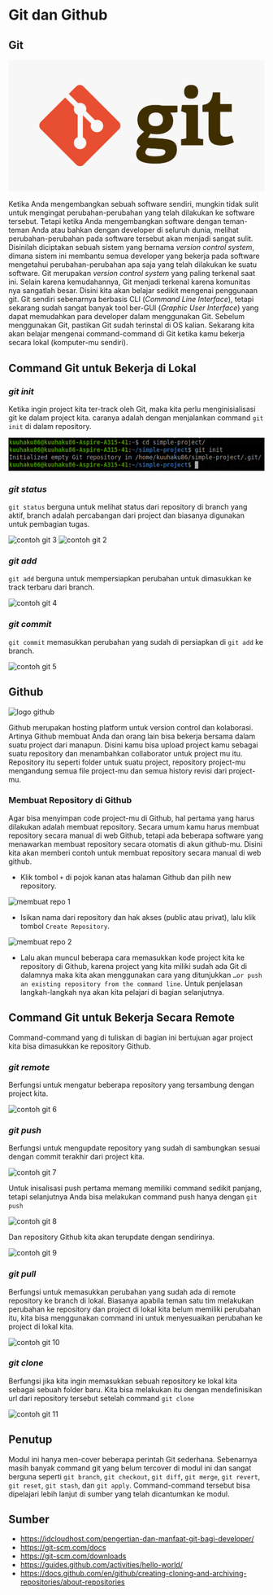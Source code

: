 # Git dan Github

## Git

![logo git](img/git.png)

Ketika Anda mengembangkan sebuah software sendiri, mungkin tidak sulit untuk mengingat perubahan-perubahan yang telah dilakukan ke software tersebut. Tetapi ketika Anda mengembangkan software dengan teman-teman Anda atau bahkan dengan developer di seluruh dunia, melihat perubahan-perubahan pada software tersebut akan menjadi sangat sulit. Disinilah diciptakan sebuah sistem yang bernama *version control system*, dimana sistem ini membantu semua developer yang bekerja pada software mengetahui perubahan-perubahan apa saja yang telah dilakukan ke suatu software. Git merupakan *version control system* yang paling terkenal saat ini. Selain karena kemudahannya, Git menjadi terkenal karena komunitas nya sangatlah besar. Disini kita akan belajar sedikit mengenai penggunaan git. Git sendiri sebenarnya berbasis CLI (*Command Line Interface*), tetapi sekarang sudah sangat banyak tool ber-GUI (*Graphic User Interface*) yang dapat memudahkan para developer dalam menggunakan Git. Sebelum menggunakan Git, pastikan Git sudah terinstal di OS kalian. Sekarang kita akan belajar mengenai command-command di Git ketika kamu bekerja secara lokal (komputer-mu sendiri).

## Command Git untuk Bekerja di Lokal

### *git init*
Ketika ingin project kita ter-track oleh Git, maka kita perlu menginisialisasi git ke dalam project kita. caranya adalah dengan menjalankan command ```git init``` di dalam repository. 

![contoh git 1](img/contoh-git-1.png)

### *git  status*
```git status``` berguna untuk melihat status dari repository di branch yang aktif, branch adalah percabangan dari project dan biasanya digunakan untuk pembagian tugas.

![contoh git 3](img/contoh-git-3.png)
![contoh git 2](img/contoh-git-2.png)

### *git add*
```git add``` berguna untuk mempersiapkan perubahan untuk dimasukkan ke track terbaru dari branch.

![contoh git 4](img/contoh-git-4.png)

### *git commit*
```git commit``` memasukkan perubahan yang sudah di persiapkan di ```git add``` ke branch.

![contoh git 5](img/contoh-git-5.png)

## Github

![logo github](img/github.jpeg)

Github merupakan hosting platform untuk version control dan kolaborasi. Artinya Github membuat Anda dan orang lain bisa bekerja bersama dalam suatu project dari manapun. Disini kamu bisa upload project kamu sebagai suatu repository dan menambahkan collaborator untuk project mu itu. Repository itu seperti folder untuk suatu project, repository project-mu mengandung semua file project-mu dan semua history revisi dari project-mu. 

### Membuat Repository di Github
Agar bisa menyimpan code project-mu di Github, hal pertama yang harus dilakukan adalah membuat repository. Secara umum kamu harus membuat repository secara manual di web Github, tetapi ada beberapa software yang menawarkan membuat repository secara otomatis di akun github-mu. Disini kita akan memberi contoh untuk membuat repository secara manual di web github.

- Klik tombol ```+``` di pojok kanan atas halaman Github dan pilih new repository.
  
![membuat repo 1](img/membuat-repo-1.png)

- Isikan nama dari repository dan hak akses (public atau privat), lalu klik tombol ```Create Repository```.

![membuat repo 2](img/membuat-repo-2.png)

- Lalu akan muncul beberapa cara memasukkan kode project kita ke repository di Github, karena project yang kita miliki sudah ada Git di dalamnya maka kita akan menggunakan cara yang ditunjukkan ```…or push an existing repository from the command line```. Untuk penjelasan langkah-langkah nya akan kita pelajari di bagian selanjutnya.

## Command Git untuk Bekerja Secara Remote
Command-command yang di tuliskan di bagian ini bertujuan agar project kita bisa dimasukkan ke repository Github.

### *git remote*
Berfungsi untuk mengatur beberapa repository yang tersambung dengan project kita.

![contoh git 6](img/contoh-git-6.png)

### *git push*
Berfungsi untuk mengupdate repository yang sudah di sambungkan sesuai dengan commit terakhir dari project kita.

![contoh git 7](img/contoh-git-7.png)

Untuk inisalisasi push pertama memang memiliki command sedikit panjang, tetapi selanjutnya Anda bisa melakukan command push hanya dengan ```git push```

![contoh git 8](img/contoh-git-8.png)

Dan repository Github kita akan terupdate dengan sendirinya.

![contoh git 9](img/contoh-git-9.png)

### *git pull*
Berfungsi untuk memasukkan perubahan yang sudah ada di remote repository ke branch di lokal. Biasanya apabila teman satu tim melakukan perubahan ke repository dan project di lokal kita belum memiliki perubahan itu, kita bisa menggunakan command ini untuk menyesuaikan perubahan ke project di lokal kita.

![contoh git 10](img/contoh-git-10.png)

### *git clone*
Berfungsi jika kita ingin memasukkan sebuah repository ke lokal kita sebagai sebuah folder baru. Kita bisa melakukan itu dengan mendefinisikan url dari repository tersebut setelah command ```git clone```

![contoh git 11](img/contoh-git-11.png)

## Penutup
Modul ini hanya men-cover beberapa perintah Git sederhana. Sebenarnya masih banyak command git yang belum tercover di modul ini dan sangat berguna seperti ```git branch```, ```git checkout```, ```git diff```, ```git merge```, ```git revert```, ```git reset```, ```git stash```, dan ```git apply```. Command-command tersebut bisa dipelajari lebih lanjut di sumber yang telah dicantumkan ke modul.

## Sumber
- https://idcloudhost.com/pengertian-dan-manfaat-git-bagi-developer/
- https://git-scm.com/docs
- https://git-scm.com/downloads
- https://guides.github.com/activities/hello-world/
- https://docs.github.com/en/github/creating-cloning-and-archiving-repositories/about-repositories